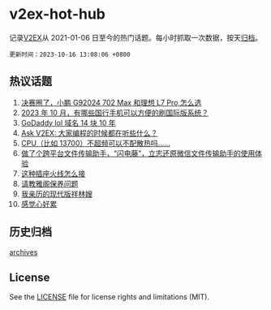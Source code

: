 # v2ex-hot-hub

 记录[V2EX](https://www.v2ex.com/)从 2021-01-06 日至今的热门话题。每小时抓取一次数据，按天[归档](archives)。

`更新时间：2023-10-16 13:08:06 +0800`

## 热议话题

1. [决赛圈了，小鹏 G92024 702 Max 和理想 L7 Pro,怎么选](https://www.v2ex.com/t/982276)
1. [2023 年 10 月，有哪些国行手机可以方便的刷国际版系统？](https://www.v2ex.com/t/982201)
1. [GoDaddy lol 域名 14 块 10 年](https://www.v2ex.com/t/982215)
1. [Ask V2EX: 大家编程的时候都在听些什么？](https://www.v2ex.com/t/982136)
1. [CPU（比如 13700）不超频可以不配散热吗……](https://www.v2ex.com/t/982126)
1. [做了个跨平台文件传输助手，“闪电藤”，立志还原微信文件传输助手的使用体验](https://www.v2ex.com/t/982141)
1. [这种插座火线怎么接](https://www.v2ex.com/t/982125)
1. [请教雅阁保养问题](https://www.v2ex.com/t/982135)
1. [我亲历的现代版祥林嫂](https://www.v2ex.com/t/982321)
1. [感觉心好累](https://www.v2ex.com/t/982237)

## 历史归档

[archives](archives)

## License

See the [LICENSE](LICENSE) file for license rights and limitations (MIT).
